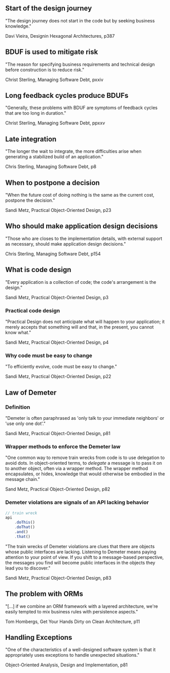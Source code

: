 ## Start of the design journey

"The design journey does not start in the code but by seeking business knowledge."

Davi Vieira, Designin Hexagonal Architectures, p387

## BDUF is used to mitigate risk

"The reason for specifying business requirements and technical design before construction is to reduce risk."

Christ Sterling, Managing Software Debt, pxxiv

## Long feedback cycles produce BDUFs

"Generally, these problems with BDUF are symptoms of feedback cycles that are too long in duration."

Christ Sterling, Managing Software Debt, ppxxv

## Late integration

"The longer the wait to integrate, the more difficulties arise when generating a stabilized build of an application."

Chris Sterling, Managing Software Debt, p8

## When to postpone a decision

"When the future cost of doing nothing is the same as the current cost, postpone the decision."

Sandi Metz, Practical Object-Oriented Design, p23

## Who should make application design decisions

"Those who are closes to the implementation details, with external support as necessary, should make application design decisions."

Chris Sterling, Managing Software Debt, p154

## What is code design

"Every application is a collection of code; the code's arrangement is the design."

Sandi Metz, Practical Object-Oriented Design, p3

### Practical code design

"Practical Design does not anticipate what will happen to your application; it merely accepts that something will and that, in the present, you cannot know what."

Sandi Metz, Practical Object-Oriented Design, p4

### Why code must be easy to change

"To efficiently evolve, code must be easy to change."

Sandi Metz, Practical Object-Oriented Design, p22

## Law of Demeter

### Definition
"Demeter is often paraphrased as 'only talk to your immediate neighbors' or 'use only one dot'."

Sandi Metz, Practical Object-Oriented Design, p81

### Wrapper methods to enforce the Demeter law

"One common way to remove train wrecks from code is to use delegation to avoid dots. In object-oriented terms, to _delegate_ a message is to pass it on to another object, often via a wrapper method. The wrapper method encapsulates, or hides, knowledge that would otherwise be embodied in the message chain."

Sand Metz, Practical Object-Oriented Design, p82

### Demeter violations are signals of an API lacking behavior

```ts
// train wreck
api
	.doThis()
	.doThat()
	.and()
	.that()
```

"The train wrecks of Demeter violations are clues that there are objects whose public interfaces are lacking. Listening to Demeter means paying attention to your point of view. If you shift to a message-based perspective, the messages you find will become public interfaces in the objects they lead you to discover."

Sandi Metz, Practical Object-Oriented Design, p83

## The problem with ORMs

"[...] if we combine an ORM framework with a layered architecture, we're easily tempted to mix business rules with persistence aspects."

Tom Hombergs, Get Your Hands Dirty on Clean Architecture, p11

## Handling Exceptions

"One of the characteristics of a well-designed software system is that it appropriately uses exceptions to handle unexpected situations."

Object-Oriented Analysis, Design and Implementation, p81